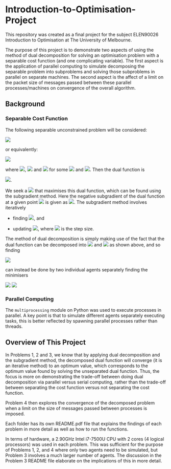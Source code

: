# Introduction-to-Optimisation-Project

This repository was created as a final project for the subject ELEN90026 Introduction to Optimisation at The University of Melbourne.

The purpose of this project is to demonstrate two aspects of using the method of dual decomposition for solving an optimisation problem with a separable cost function (and one complicating variable). The first aspect is the application of parallel computing to simulate decomposing the separable problem into subproblems and solving those subproblems in parallel on separate machines. The second aspect is the affect of a limit on the packet size of messages passed between these parallel processes/machines on convergence of the overall algorithm.

## Background

### Separable Cost Function

The following separable unconstrained problem will be considered:

<img src="https://latex.codecogs.com/svg.latex?\min_{x_1,x_2,x_3}f_1(x_1,x_3)+f_2(x_2,x_3)" />

or equivalently:

<img src="https://latex.codecogs.com/svg.latex?\begin{align*}\min_{x_1,\xi_1,x_2,\xi_2}\qquad&f_1(x_1,\xi_1)+f_2(x_2,\xi_2)\\s.t.\qquad&\xi_1=\xi_2,\end{align*}" />

where <img src="https://latex.codecogs.com/svg.latex?x_1\in\mathbb{R}^n" />, <img src="https://latex.codecogs.com/svg.latex?x_2\in\mathbb{R}^m" /> and <img src="https://latex.codecogs.com/svg.latex?x_3,\xi_1,\xi_2\in\mathbb{R}" /> for some <img src="https://latex.codecogs.com/svg.latex?n" /> and <img src="https://latex.codecogs.com/svg.latex?m" />. Then the dual function is

<img src="https://latex.codecogs.com/svg.latex?\begin{align*}q(\lambda)&=\inf_{x_1,\xi_1,x_2,\xi_2}[f_1(x_1,\xi_1)+f_2(x_2,\xi_2)-\lambda^\top(\xi_1-\xi_2)]\\&=\inf_{x_1,\xi_1}[f_1(x_1,\xi_1)-\lambda^\top(\xi_1)]+\inf_{x_2,\xi_2}[f_2(x_2,\xi_2)+\lambda^\top(\xi_2)]\\&=q_1(\lambda)+q_2(\lambda)\end{align*}" />.

We seek a <img src="https://latex.codecogs.com/svg.latex?\lambda" /> that maximises this dual function, which can be found using the subgradient method. Here the negative subgradient of the dual function at a given point <img src="https://latex.codecogs.com/svg.latex?\lambda_k" /> is given as <img src="https://latex.codecogs.com/svg.latex?g_k=\xi_1-\xi_2" />. The subgradient method involves iteratively

* finding <img src="https://latex.codecogs.com/svg.latex?(x_1,\xi_1,x_2,\xi_2)\in\arg\min\limits_{x_1,\xi_1,x_2,\xi_2}[f_1(x_1,\xi_1)+f_2(x_2,\xi_2)-\lambda^\top(\xi_1-\xi_2)]" />, and

* updating <img src="https://latex.codecogs.com/svg.latex?\lambda_{k+1}=\lambda_k-\alpha_k(\xi_1-\xi_2)" />, where <img src="https://latex.codecogs.com/svg.latex?\alpha_k" /> is the step size.

The method of dual decomposition is simply making use of the fact that the dual function can be decomposed into <img src="https://latex.codecogs.com/svg.latex?q_1(\lambda)" /> and <img src="https://latex.codecogs.com/svg.latex?q_2(\lambda)" /> as shown above, and so finding

<img src="https://latex.codecogs.com/svg.latex?(x_1,\xi_1,x_2,\xi_2)\in\arg\min\limits_{x_1,\xi_1,x_2,\xi_2}[f_1(x_1,\xi_1)+f_2(x_2,\xi_2)-\lambda^\top(\xi_1-\xi_2)]" />

can instead be done by two individual agents separately finding the minimisers

<img src="https://latex.codecogs.com/svg.latex?(x_1,\xi_1)\in\arg\min_{x_1,\xi_1}[f_1(x_1,\xi_1)-\lambda^\top(\xi_1)]" />
<img src="https://latex.codecogs.com/svg.latex?(x_2,\xi_2)\in\arg\min_{x_2,\xi_2}[f_2(x_2,\xi_2)+\lambda^\top(\xi_2)]." />

### Parallel Computing

The `multiprocessing` module on Python was used to execute processes in parallel. A key point is that to simulate different agents separately executing tasks, this is better reflected by spawning parallel processes rather than threads.


## Overview of This Project

In Problems 1, 2 and 3, we know that by applying dual decomposition and the subgradient method, the decomposed dual function will converge (it is an iterative method) to an optimum value, which corresponds to the optimum value found by solving the unseparated dual function. Thus, the focus is more on demonstrating the trade-off between doing dual decomposition via parallel versus serial computing, rather than the trade-off between separating the cost function versus not separating the cost function.

Problem 4 then explores the convergence of the decomposed problem when a limit on the size of messages passed between processes is imposed.

Each folder has its own README.pdf file that explains the findings of each problem in more detail as well as how to run the functions.

In terms of hardware, a 2.90GHz Intel i7-7500U CPU with 2 cores (4 logical processors) was used in each problem. This was sufficient for the purpose of Problems 1, 2, and 4 where only two agents need to be simulated, but Problem 3 involves a much larger number of agents. The discussion in the Problem 3 README file elaborate on the implications of this in more detail.
